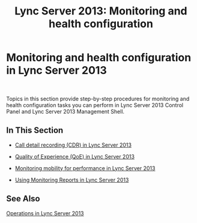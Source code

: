 ﻿---
title: 'Lync Server 2013: Monitoring and health configuration'
TOCTitle: Monitoring and health configuration
ms:assetid: 0b9b44c4-06ad-4b89-b87d-62448f936ab8
ms:mtpsurl: https://technet.microsoft.com/en-us/library/Gg520950(v=OCS.15)
ms:contentKeyID: 48183383
ms.date: 07/23/2014
mtps_version: v=OCS.15
---

# Monitoring and health configuration in Lync Server 2013

 


Topics in this section provide step-by-step procedures for monitoring and health configuration tasks you can perform in Lync Server 2013 Control Panel and Lync Server 2013 Management Shell.

## In This Section

  - [Call detail recording (CDR) in Lync Server 2013](lync-server-2013-call-detail-recording-cdr.md)

  - [Quality of Experience (QoE) in Lync Server 2013](lync-server-2013-quality-of-experience-qoe.md)

  - [Monitoring mobility for performance in Lync Server 2013](lync-server-2013-monitoring-mobility-for-performance.md)

  - [Using Monitoring Reports in Lync Server 2013](lync-server-2013-using-monitoring-reports.md)

## See Also


[Operations in Lync Server 2013](lync-server-2013-operations.md)

